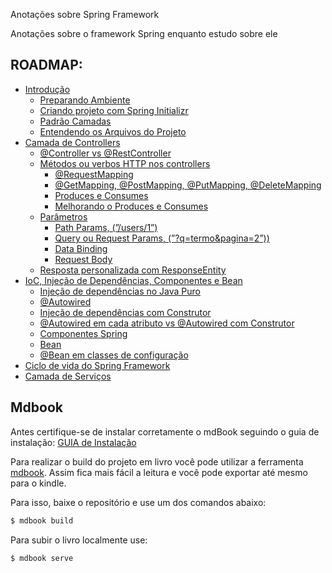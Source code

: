 Anotações sobre Spring Framework

Anotações sobre o framework Spring enquanto estudo sobre ele

## ROADMAP:

- [Introdução](./src/introducao.md)
  - [Preparando Ambiente](./src/introducao/preparando-ambiente.md)
  - [Criando projeto com Spring Initializr](./src/introducao/criando-projeto-spring-initializr.md)
  - [Padrão Camadas](./src/introducao/padrao-camadas.md)
  - [Entendendo os Arquivos do Projeto](./src/introducao/entendendo-arquivos-projeto.md)
- [Camada de Controllers](./src/camada-de-controllers.md)
  - [@Controller vs @RestController](./src/camada-controllers/controller-vs-rest_controller.md)
  - [Métodos ou verbos HTTP nos controllers](./src/camada-controllers/metodos-http-controllers.md)
    - [@RequestMapping](./src/camada-controllers/metodos-http-controllers/request-mapping.md)
    - [@GetMapping, @PostMapping, @PutMapping, @DeleteMapping](./src/camada-controllers/metodos-http-controllers/get-post-put-delete-mapping.md)
    - [Produces e Consumes](./src/camada-controllers/metodos-http-controllers/produces-consumes.md)
    - [Melhorando o Produces e Consumes](./src/camada-controllers/metodos-http-controllers/melhorando-produces-consumes.md)
  - [Parâmetros](./src/camada-controllers/parametros.md)
    - [Path Params, (”/users/1”)](./src/camada-controllers/parametros/path-params.md)
    - [Query ou Request Params, (”?q=termo&pagina=2”))](./src/camada-controllers/parametros/request-params.md)
    - [Data Binding](./src/camada-controllers/parametros/data-binding.md)
    - [Request Body](./src/camada-controllers/parametros/request-body.md)
  - [Resposta personalizada com ResponseEntity](./src/camada-controllers/response-entity.md)
- [IoC, Injeção de Dependências, Componentes e Bean](./src/ioc.md)
  - [Injeção de dependências no Java Puro](./src/ioc/java-puro.md)
  - [@Autowired](./src/ioc/autowired.md)
  - [Injeção de dependências com Construtor](./src/ioc/construtor.md)
  - [@Autowired em cada atributo vs @Autowired com Construtor](./src/ioc/autowired-vs-construtor.md)
  - [Componentes Spring](./src/ioc/componentes.md)
  - [Bean](./src/ioc/bean.md)
  - [@Bean em classes de configuração](./src/ioc/bean-classes-de-configuracao.md)
- [Ciclo de vida do Spring Framework](./src/ciclo-vida-spring-framework.md)
- [Camada de Serviços](./src/camada-servicos.md)



## Mdbook

Antes certifique-se de instalar corretamente o mdBook seguindo o guia de instalação: [GUIA de Instalação](https://rust-lang.github.io/mdBook/guide/installation.html)

Para realizar o build do projeto em livro você pode utilizar a ferramenta [mdbook](https://rust-lang.github.io/mdBook/). Assim fica mais fácil a leitura e você pode exportar até mesmo para o kindle. 


Para isso, baixe o repositório e use um dos comandos abaixo:

```sh
$ mdbook build
```

Para subir o livro localmente use:

```sh
$ mdbook serve
```
